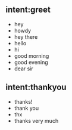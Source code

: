 ## intent:greet
- hey
- howdy
- hey there
- hello
- hi
- good morning
- good evening
- dear sir


## intent:thankyou
- thanks!
- thank you
- thx
- thanks very much
